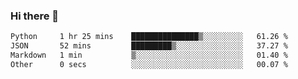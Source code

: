 ### Hi there 👋

<!--START_SECTION:waka-->

```txt
Python     1 hr 25 mins    ███████████████▒░░░░░░░░░   61.26 %
JSON       52 mins         █████████▒░░░░░░░░░░░░░░░   37.27 %
Markdown   1 min           ▒░░░░░░░░░░░░░░░░░░░░░░░░   01.40 %
Other      0 secs          ░░░░░░░░░░░░░░░░░░░░░░░░░   00.07 %
```

<!--END_SECTION:waka-->

